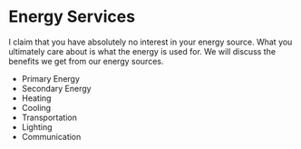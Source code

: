 # Energy Services

I claim that you have absolutely no interest in your energy source.
What you ultimately care about is what the energy is used for.  We will
discuss the benefits we get from our energy sources.

- Primary Energy
- Secondary Energy
- Heating
- Cooling
- Transportation
- Lighting
- Communication
